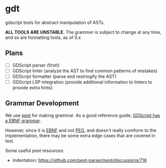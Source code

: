 # gdt
gdscript tools for abstract manipulation of ASTs.

**ALL TOOLS ARE UNSTABLE**. The grammer is subject to change at any time, and so are formatting tools, as of 0.x

## Plans

- [ ] GDScript parser (first!)
- [ ] GDScript linter (analyze the AST to find common patterns of mistakes)
- [ ] GDScript formatter (parse and restringify the AST)
- [ ] GDScript LSP integration (provide additional information to linters to provide extra hints)

## Grammar Development

We use [pest](https://pest.rs) for making grammar. As a good reference guide, [GDScript has a EBNF grammar](https://docs.godotengine.org/en/latest/contributing/development/file_formats/gdscript_grammar.html).

However, since it is [EBNF](https://en.wikipedia.org/wiki/Extended_Backus%E2%80%93Naur_form) and not [PEG](https://en.wikipedia.org/wiki/Parsing_expression_grammar?scrlybrkr=7b5d6ae7), and doesn't really comform to the implementation, there may be some extra edge cases that are covered in test.

Some useful pest resources:
- Indentation: https://github.com/pest-parser/pest/discussions/716
